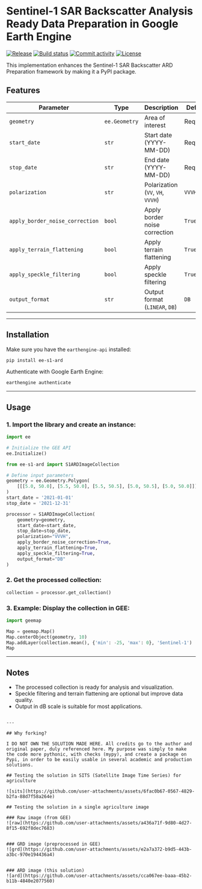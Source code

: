 # Sentinel-1 SAR Backscatter Analysis Ready Data Preparation in Google Earth Engine

[![Release](https://img.shields.io/github/v/release/mateuspinto/ee-s1-ard)](https://img.shields.io/github/v/release/mateuspinto/ee-s1-ard)
[![Build status](https://img.shields.io/github/actions/workflow/status/mateuspinto/ee-s1-ard/main.yml?branch=main)](https://github.com/mateuspinto/ee-s1-ard/actions/workflows/main.yml?query=branch%3Amain)
[![Commit activity](https://img.shields.io/github/commit-activity/m/mateuspinto/ee-s1-ard)](https://img.shields.io/github/commit-activity/m/mateuspinto/ee-s1-ard)
[![License](https://img.shields.io/github/license/mateuspinto/ee-s1-ard)](https://img.shields.io/github/license/mateuspinto/ee-s1-ard)

This implementation enhances the Sentinel-1 SAR Backscatter ARD Preparation framework by making it a PyPI package.

## Features
| Parameter | Type | Description | Default |
|-----------|------|-------------|---------|
| `geometry` | `ee.Geometry` | Area of interest | Required |
| `start_date` | `str` | Start date (YYYY-MM-DD) | Required |
| `stop_date` | `str` | End date (YYYY-MM-DD) | Required |
| `polarization` | `str` | Polarization (`VV`, `VH`, `VVVH`) | `VVVH` |
| `apply_border_noise_correction` | `bool` | Apply border noise correction | `True` |
| `apply_terrain_flattening` | `bool` | Apply terrain flattening | `True` |
| `apply_speckle_filtering` | `bool` | Apply speckle filtering | `True` |
| `output_format` | `str` | Output format (`LINEAR`, `DB`) | `DB` |

---

## Installation
Make sure you have the `earthengine-api` installed:

```bash
pip install ee-s1-ard
```

Authenticate with Google Earth Engine:

```bash
earthengine authenticate
```

---

## Usage

### 1. Import the library and create an instance:
```python
import ee

# Initialize the GEE API
ee.Initialize()

from ee-s1-ard import S1ARDImageCollection

# Define input parameters
geometry = ee.Geometry.Polygon(
    [[[5.0, 50.0], [5.5, 50.0], [5.5, 50.5], [5.0, 50.5], [5.0, 50.0]]]
)
start_date = '2021-01-01'
stop_date = '2021-12-31'

processor = S1ARDImageCollection(
    geometry=geometry,
    start_date=start_date,
    stop_date=stop_date,
    polarization="VVVH",
    apply_border_noise_correction=True,
    apply_terrain_flattening=True,
    apply_speckle_filtering=True,
    output_format="DB"
)
```

### 2. Get the processed collection:
```python
collection = processor.get_collection()
```

### 3. Example: Display the collection in GEE:
```python
import geemap

Map = geemap.Map()
Map.centerObject(geometry, 10)
Map.addLayer(collection.mean(), {'min': -25, 'max': 0}, 'Sentinel-1')
Map
```

---

## Notes
- The processed collection is ready for analysis and visualization.  
- Speckle filtering and terrain flattening are optional but improve data quality.  
- Output in dB scale is suitable for most applications.  
```

---

## Why forking?

I DO NOT OWN THE SOLUTION MADE HERE. All credits go to the author and original paper, duly referenced here. My purpose was simply to make the code more pythonic, with checks (mypy), and create a package on Pypi, in order to be easily usable in several academic and production solutions.

## Testing the solution in SITS (Satellite Image Time Series) for agriculture

![sits](https://github.com/user-attachments/assets/6fac0b67-0567-4829-b2fa-88d7f58a264e)

## Testing the solution in a single agriculture image

### Raw image (from GEE)
![raw](https://github.com/user-attachments/assets/a436a71f-9d80-4d27-8f15-692f8dec7683)


### GRD image (preprocessed in GEE)
![grd](https://github.com/user-attachments/assets/e2a7a372-b9d5-443b-a3bc-970e194436a4)


### ARD image (this solution)
![ard](https://github.com/user-attachments/assets/cca067ee-baaa-45b2-b11b-4840e2077560)
